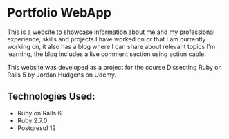 # Portfolio WebApp

This is a website to showcase information about me and my professional experience, skills and projects I have worked on or that I am currently working on, it also has a blog where I can share about relevant topics I'm learning, the blog includes a live comment section using action cable.

This website was developed as a project for the course Dissecting Ruby on Rails 5 by Jordan Hudgens on Udemy.

## Technologies Used:
*  Ruby on Rails 6
*  Ruby 2.7.0
*  Postgresql 12
